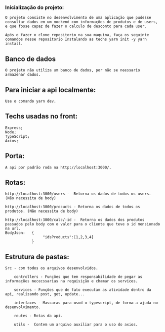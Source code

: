 ### Inicialização do projeto:

    O projeto consiste no desenvolvimento de uma aplicação que pudesse consultar dados em um mockend com informações de produtos e de users, e que fosse capaz de fazer o calculo de desconto para cada user. 

    Após o fazer o clone repositorio na sua maquina, faça os seguinte comandos nesse repositorio Instalando as techs yarn init -y yarn install.

## Banco de dados

    O projeto não utiliza um banco de dados, por não se neessario armazenar dados. 

## Para iniciar a api localmente:

    Use o comando yarn dev.

## Techs usadas no front:

    Express;
    Node;
    TypeScript;
    Axios;
    
 
  

## Porta:

    A api por padrão roda na http://localhost:3000/.

## Rotas:

    http://localhost:3000/users -  Retorna os dados de todos os users. (Não necessita de body)
   
    http://localhost:3000/procucts - Retorna os dados de todos os produtos. (Não necessita de body)
   
    http://localhost:3000/calc/:id -  Retorna os dados dos produtos passados pelo body com o valor para o cliente que teve o id mensionado na url.
    BodyJson:   {
                     "idsProducts":[1,2,3,4] 
                }   

## Estrutura de pastas:

    Src - com todos os arquivos desenvolvidos.
        
        controllers - Funções que tem responsabilidade de pegar as informações nececssarias na requisição e chamar os services.
        
        services - Funções que de fato executam as atividade dentro da api, realizando post, get, update...
        
        interfaces - Mascaras para usod o typescript, de forma a ajuda no desenvolvimento.

        routes - Rotas da api.

        utils -  Contem um arquivo auxiliar para o uso do axios.
